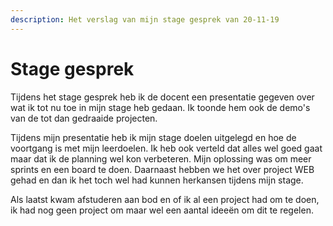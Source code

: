 ```yaml
---
description: Het verslag van mijn stage gesprek van 20-11-19
---
```


# Stage gesprek

Tijdens het stage gesprek heb ik de docent een presentatie gegeven over wat ik tot nu toe in mijn stage heb gedaan. Ik toonde hem ook de demo's van de tot dan gedraaide projecten.

Tijdens mijn presentatie heb ik mijn stage doelen uitgelegd en hoe de voortgang is met mijn leerdoelen. Ik heb ook verteld dat alles wel goed gaat maar dat ik de planning wel kon verbeteren. Mijn oplossing was om meer sprints en een board te doen. Daarnaast hebben we het over project WEB gehad en dan ik het toch wel had kunnen herkansen tijdens mijn stage.

Als laatst kwam afstuderen aan bod en of ik al een project had om te doen, ik had nog geen project om maar wel een aantal ideeën om dit te regelen.



